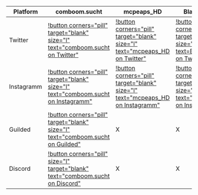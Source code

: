 | Platform | comboom.sucht | mcpeaps_HD | BlackDragon |
| -------- | ------------- | ---------- | ----------- |
|  Twitter | [!button corners="pill" target="blank" size="l" text="comboom.sucht on Twitter"](https://bit.ly/cbpstwitter) | [!button corners="pill" target="blank" size="l" text="mcpeaps_HD on Twitter"](https://twitter.com/mcpeaps_hd) | [!button corners="pill" target="blank" size="l" text=BlackDragon on Twitter"](https://twitter.com/Adrian37416838) |
|Instagramm| [!button corners="pill" target="blank" size="l" text="comboom.sucht on Instagramm"](https://bit.ly/cbpsinstagram) | [!button corners="pill" target="blank" size="l" text="mcpeaps_HD on Instagramm"](https://www.instagram.com/mcpeaps_hd/) | [!button corners="pill" target="blank" size="l" text="BlackDragon on Instagramm"](https://www.instagram.com/blackdragon_cbps/) |
| Guilded | [!button corners="pill" target="blank" size="l" text="comboom.sucht on Guilded"](https://www.guilded.gg/i/keNV5QMp) |        X      |    X       | 
| Discord  | [!button corners="pill" size="l" target="blank" text="comboom.sucht on Discord"](http://bit.ly/comboompunktsuchtdiscord) |        X      |    X       |

